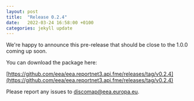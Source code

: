 ```yaml
---
layout: post
title:  "Release 0.2.4"
date:   2022-03-24 16:58:00 +0100
categories: jekyll update
---
```

We're happy to announce this pre-release that should be close to the 1.0.0 coming up soon.

You can download the package here:

[https://github.com/eea/eea.reportnet3.api.fme/releases/tag/v0.2.4](https://github.com/eea/eea.reportnet3.api.fme/releases/tag/v0.2.4)

Please report any issues to [discomap@eea.europa.eu](mailto:discomap@eea.europa.eu?subject=Reportnet3%20FME%20Package).


